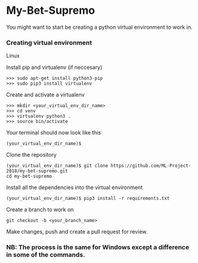# My-Bet-Supremo

You might want to start be creating a python virtual environment to work in.

### Creating virtual environment
Linux

Install pip and virtualenv (if neccesary)  
```
>>> sudo apt-get install python3-pip
>>> sudo pip3 install virtualenv
``` 

Create and activate a virtualenv
```
>>> mkdir <your_virtual_env_dir_name>
>>> cd venv
>>> virtualenv python3 .
>>> source bin/activate
```

Your terminal should now look like this
```
(your_virtual_env_dir_name)$
```

Clone the repository
```
(your_virtual_env_dir_name)$ git clone https://github.com/ML-Project-2018/my-bet-supremo.git
cd my-bet-supremo
```

Install all the dependencies into the virtual environment
```
(your_virtual_env_dir_name)$ pip3 install -r requirements.txt
```

Create a branch to work on
```
git checkout -b <your_branch_name>
```

Make changes, push and create a pull request for review.

### NB: The process is the same for Windows except a difference in some of the commands.
